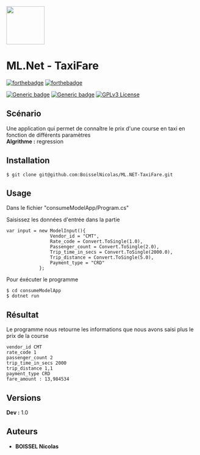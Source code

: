 <img src="https://blog.bracketshow.com/wp-content/uploads/2021/07/csharp.png" width="100px">

# ML.Net - TaxiFare

[![forthebadge](https://forthebadge.com/images/badges/built-with-love.svg)]()
[![forthebadge](https://forthebadge.com/images/badges/made-with-c-sharp.svg)](https://forthebadge.com)

[![Generic badge](https://img.shields.io/badge/For-Training-<green>.svg)](https://shields.io/)
[![Generic badge](https://img.shields.io/badge/Only-Terminal-<green>.svg)](https://shields.io/)
[![GPLv3 License](https://img.shields.io/badge/License-GPL%20v3-yellow.svg)]()


## Scénario 

Une application qui permet de connaître le prix d'une course en taxi en fonction de différents paramètres
</br>
<b>Algrithme :</b> regression

## Installation

```
$ git clone git@github.com:BoisselNicolas/ML.NET-TaxiFare.git
```

## Usage 

Dans le fichier "consumeModelApp/Program.cs"

Saisissez les données d'entrée dans la partie 

```
var input = new ModelInput(){
                Vendor_id = "CMT",
                Rate_code = Convert.ToSingle(1.0),
                Passenger_count = Convert.ToSingle(2.0),
                Trip_time_in_secs = Convert.ToSingle(2000.0),
                Trip_distance = Convert.ToSingle(5.0),
                Payment_type = "CRD"
            };
```

Pour éxécuter le programme

```
$ cd consumeModelApp
$ dotnet run 
```

## Résultat

Le programme nous retourne les informations que nous avons saisi plus le prix de la course 

``` 
vendor_id CMT
rate_code 1
passenger_count 2
trip_time_in_secs 2000
trip_distance 1,1
payment_type CRD
fare_amount : 13,984534
```

## Versions

**Dev :** 1.0


## Auteurs

* **BOISSEL Nicolas** 
